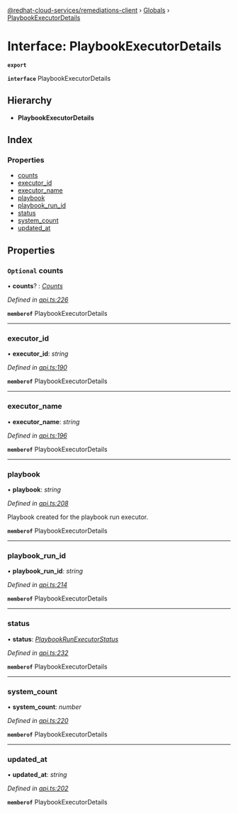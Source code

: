 [@redhat-cloud-services/remediations-client](../README.md) › [Globals](../globals.md) › [PlaybookExecutorDetails](playbookexecutordetails.md)

# Interface: PlaybookExecutorDetails

**`export`** 

**`interface`** PlaybookExecutorDetails

## Hierarchy

* **PlaybookExecutorDetails**

## Index

### Properties

* [counts](playbookexecutordetails.md#optional-counts)
* [executor_id](playbookexecutordetails.md#executor_id)
* [executor_name](playbookexecutordetails.md#executor_name)
* [playbook](playbookexecutordetails.md#playbook)
* [playbook_run_id](playbookexecutordetails.md#playbook_run_id)
* [status](playbookexecutordetails.md#status)
* [system_count](playbookexecutordetails.md#system_count)
* [updated_at](playbookexecutordetails.md#updated_at)

## Properties

### `Optional` counts

• **counts**? : *[Counts](counts.md)*

*Defined in [api.ts:226](https://github.com/Hyperkid123/javascript-clients/blob/master/packages/remediations/api.ts#L226)*

**`memberof`** PlaybookExecutorDetails

___

###  executor_id

• **executor_id**: *string*

*Defined in [api.ts:190](https://github.com/Hyperkid123/javascript-clients/blob/master/packages/remediations/api.ts#L190)*

**`memberof`** PlaybookExecutorDetails

___

###  executor_name

• **executor_name**: *string*

*Defined in [api.ts:196](https://github.com/Hyperkid123/javascript-clients/blob/master/packages/remediations/api.ts#L196)*

**`memberof`** PlaybookExecutorDetails

___

###  playbook

• **playbook**: *string*

*Defined in [api.ts:208](https://github.com/Hyperkid123/javascript-clients/blob/master/packages/remediations/api.ts#L208)*

Playbook created for the playbook run executor.

**`memberof`** PlaybookExecutorDetails

___

###  playbook_run_id

• **playbook_run_id**: *string*

*Defined in [api.ts:214](https://github.com/Hyperkid123/javascript-clients/blob/master/packages/remediations/api.ts#L214)*

**`memberof`** PlaybookExecutorDetails

___

###  status

• **status**: *[PlaybookRunExecutorStatus](../enums/playbookrunexecutorstatus.md)*

*Defined in [api.ts:232](https://github.com/Hyperkid123/javascript-clients/blob/master/packages/remediations/api.ts#L232)*

**`memberof`** PlaybookExecutorDetails

___

###  system_count

• **system_count**: *number*

*Defined in [api.ts:220](https://github.com/Hyperkid123/javascript-clients/blob/master/packages/remediations/api.ts#L220)*

**`memberof`** PlaybookExecutorDetails

___

###  updated_at

• **updated_at**: *string*

*Defined in [api.ts:202](https://github.com/Hyperkid123/javascript-clients/blob/master/packages/remediations/api.ts#L202)*

**`memberof`** PlaybookExecutorDetails
